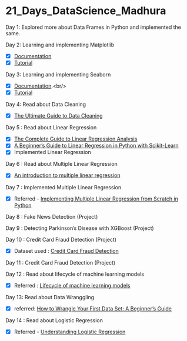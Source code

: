 # 21_Days_DataScience_Madhura
Day 1: Explored more about Data Frames in Python and implemented the same.

Day 2: Learning and implementing Matplotlib 
- [x] [Documentation](https://matplotlib.org/stable/api/_as_gen/matplotlib.pyplot.html/)
- [x] [Tutorial](https://matplotlib.org/stable/tutorials/index.html)

Day 3: Learning and implementing Seaborn<br/>
- [x] [Documentation](https://seaborn.pydata.org/#:~:text=Seaborn%20is%20a%20Python%20data,can%20read%20the%20introductory%20notes.).<br/>
- [x] [Tutorial](https://seaborn.pydata.org/tutorial.html)<br/>

Day 4: Read about Data Cleaning
- [x] [The Ultimate Guide to Data Cleaning](https://towardsdatascience.com/the-ultimate-guide-to-data-cleaning-3969843991d4)

Day 5 : Read about Linear Regression
- [x] [The Complete Guide to Linear Regression Analysis](https://towardsdatascience.com/the-complete-guide-to-linear-regression-analysis-38a421a89dc2)
- [x] [A Beginner’s Guide to Linear Regression in Python with Scikit-Learn](https://www.kdnuggets.com/2019/03/beginners-guide-linear-regression-python-scikit-learn.html)
- [x] Implemented Linear Regression

Day 6 : Read about Multiple Linear Regression
- [x] [An introduction to multiple linear regression](https://www.scribbr.com/statistics/multiple-linear-regression/)

Day 7 : Implemented Multiple Linear Regression
- [x] Referred - [Implementing Multiple Linear Regression from Scratch in Python](https://faun.pub/implementing-multiple-linear-regression-from-scratch-in-python-f5d84d4935bb)

Day 8 :  Fake News Detection (Project)

Day 9 : Detecting Parkinson’s Disease with XGBoost (Project)

Day 10 : Credit Card Fraud Detection (Project)
- [x] Dataset used : [Credit Card Fraud Detection](https://www.kaggle.com/mlg-ulb/creditcardfraud)

Day 11 : Credit Card Fraud Detection (Project)

Day 12 : Read about lifecycle of machine learning models
- [x] Referred : [Lifecycle of machine learning models](https://www.oracle.com/in/a/ocom/docs/data-science-lifecycle-ebook.pdf)

Day 13: Read about Data Wranggling
- [x] referred: [How to Wrangle Your First Data Set: A Beginner’s Guide](https://www.springboard.com/blog/data-science/beginners-guide-wrangling-data/)

Day 14 : Read about Logistic Regression
- [x] Referred - [Understanding Logistic Regression](https://www.geeksforgeeks.org/understanding-logistic-regression/)
